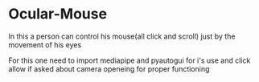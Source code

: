# Ocular-Mouse
In this a person can control his mouse(all click and scroll) just by the movement of his eyes

For this one need to import mediapipe and pyautogui for i's use and click allow if asked about camera openeing for proper functioning
